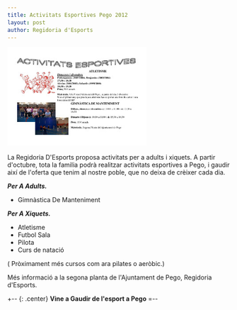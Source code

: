 ```yaml
---
title: Activitats Esportives Pego 2012
layout: post
author: Regidoria d'Esports
---
```


<a class="salone-image center" href="/pdf/noticies/20121001-ActivitatsEsportives2012.pdf">
	<img src="/images/news/20121001_ActivitatsEsportives2012.jpg" alt="Activitats esportives 2012" />
</a>

La Regidoria D'Esports proposa activitats per a adults i xiquets.
A partir d'octubre, tota la familia podrà realitzar activitats esportives a Pego, i gaudir així de l'oferta que tenim al nostre poble, que no deixa de crèixer cada dia.

***Per A Adults.***

* Gimnàstica De Manteniment

***Per A Xiquets.***

* Atletisme
* Futbol Sala
* Pilota
* Curs de natació

( Pròximament més cursos com ara pilates o aeròbic.)

Més informació a la segona planta de l'Ajuntament de Pego, Regidoria d'Esports.

+-- {: .center}
**Vine a Gaudir de l'esport a Pego**
=--
